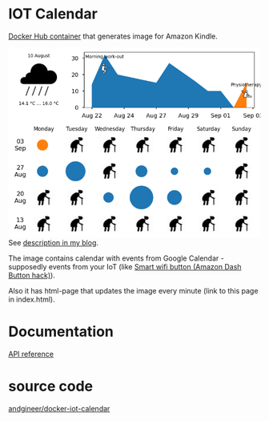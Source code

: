 # IOT Calendar

[Docker Hub container](https://hub.docker.com/r/andgineer/iot-calendar)
that generates image for Amazon Kindle.

![calendar](include/calendar.png)
See [description in my blog](https://sorokin.engineer/posts/en/iot_calendar_synology.html).

The image contains calendar with events from Google Calendar - supposedly events from your IoT
(like [Smart wifi button (Amazon Dash Button hack)](https://sorokin.engineer/posts/en/amazon_dash_button_hack.html)).

Also it has html-page that updates the image every minute (link to
this page in index.html).

# Documentation

[API reference](docstrings/)

# source code

[andgineer/docker-iot-calendar](https://github.com/andgineer/docker-iot-calendar)
